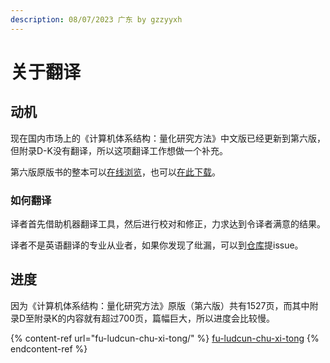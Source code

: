 ```yaml
---
description: 08/07/2023 广东 by gzzyyxh
---
```


# 关于翻译

## 动机

现在国内市场上的《计算机体系结构：量化研究方法》中文版已经更新到第六版，但附录D-K没有翻译，所以这项翻译工作想做一个补充。

第六版原版书的整本可以[在线浏览](https://drive.google.com/file/d/1TrJMMCKrvgsleyxy\_b6TnuNA4NVIGcLz/view?usp=sharing)，也可以[在此下载](https://drive.google.com/uc?export=download\&id=1TrJMMCKrvgsleyxy\_b6TnuNA4NVIGcLz)。

### 如何翻译

译者首先借助机器翻译工具，然后进行校对和修正，力求达到令译者满意的结果。

译者不是英语翻译的专业从业者，如果你发现了纰漏，可以到[仓库](https://github.com/gzzyyxh/Computer-Architecture-A-Quantitative-Approach-CN-appendix-D-K/tree/main)提issue。

## 进度

因为《计算机体系结构：量化研究方法》原版（第六版）共有1527页，而其中附录D至附录K的内容就有超过700页，篇幅巨大，所以进度会比较慢。

{% content-ref url="fu-ludcun-chu-xi-tong/" %}
[fu-ludcun-chu-xi-tong](fu-ludcun-chu-xi-tong/)
{% endcontent-ref %}
